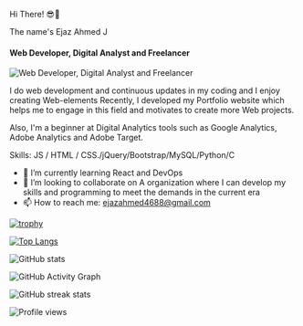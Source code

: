 Hi There! 😎👋

The name's Ejaz Ahmed J 
#### Web Developer, Digital Analyst and Freelancer 

![Web Developer, Digital Analyst and Freelancer ](https://img.freepik.com/free-vector/web-development-programmer-engineering-coding-website-augmented-reality-interface-screens-developer-project-engineer-programming-software-application-design-cartoon-illustration_107791-3863.jpg)


I do web development and continuous updates in my coding and I enjoy creating Web-elements 
Recently, I developed my Portfolio website which helps me to engage in this field and motivates to create more Web projects.
 
Also, I'm a beginner at Digital Analytics tools such as Google Analytics, Adobe Analytics and Adobe Target. 



Skills:  JS / HTML / CSS./jQuery/Bootstrap/MySQL/Python/C

- 🌱 I’m currently learning React and DevOps  
- 👯 I’m looking to collaborate on A organization where I can develop my skills and programming to meet the demands in the current era  
- 📫 How to reach me: ejazahmed4688@gmail.com  



[![trophy](https://github-profile-trophy.vercel.app/?username=Ejaz-100400)](https://github.com/ryo-ma/github-profile-trophy)

[![Top Langs](https://github-readme-stats.vercel.app/api/top-langs/?username=Ejaz-100400)](https://github.com/anuraghazra/github-readme-stats)

![GitHub stats](https://github-readme-stats.vercel.app/api?username=Ejaz-100400&show_icons=true)  

![GitHub Activity Graph](https://activity-graph.herokuapp.com/graph?username=Ejaz-100400)  

![GitHub streak stats](https://github-readme-streak-stats.herokuapp.com/?user=Ejaz-100400)  

![Profile views](https://gpvc.arturio.dev/Ejaz-100400)  
